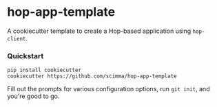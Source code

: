 # hop-app-template

A cookiecutter template to create a Hop-based application using `hop-client`.

### Quickstart

```
pip install cookiecutter
cookiecutter https://github.com/scimma/hop-app-template
```

Fill out the prompts for various configuration options, run `git init`, and you're good to go.
